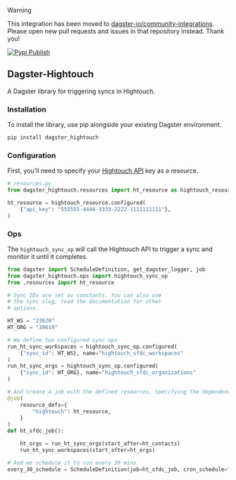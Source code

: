 > [!WARNING]
> This integration has been moved to [dagster-io/community-integrations](https://github.com/dagster-io/community-integrations/tree/main/libraries/dagster-hightouch). Please open new pull requests and issues in that repository instead. Thank you!

[![Pypi Publish](https://github.com/hightouchio/dagster-hightouch/actions/workflows/pypi-publish.yml/badge.svg)](https://github.com/hightouchio/dagster-hightouch/actions/workflows/pypi-publish.yml)

## Dagster-Hightouch

A Dagster library for triggering syncs in Hightouch.

### Installation

To install the library, use pip alongside your existing Dagster environment.

```bash
pip install dagster_hightouch
```

### Configuration

First, you'll need to specify your [Hightouch API](https://hightouch.com/docs/developer-tools/api-guide/) key as a resource.

```python
# resources.py
from dagster_hightouch.resources import ht_resource as hightouch_resource

ht_resource = hightouch_resource.configured(
    {"api_key": "555555-4444-3333-2222-1111111111"},
)
```

### Ops

The `hightouch_sync_op` will call the Hightouch API to trigger
a sync and monitor it until it completes.

```python
from dagster import ScheduleDefinition, get_dagster_logger, job
from dagster_hightouch.ops import hightouch_sync_op
from .resources import ht_resource

# Sync IDs are set as constants. You can also use
# the sync slug, read the documentation for other
# options.

HT_WS = "23620"
HT_ORG = "39619"

# We define two configured sync ops
run_ht_sync_workspaces = hightouch_sync_op.configured(
    {"sync_id": HT_WS}, name="hightouch_sfdc_workspaces"
)
run_ht_sync_orgs = hightouch_sync_op.configured(
    {"sync_id": HT_ORG}, name="hightouch_sfdc_organizations"
)

# And create a job with the defined resources, specifying the dependencies.
@job(
    resource_defs={
        "hightouch": ht_resource,
    }
)
def ht_sfdc_job():

    ht_orgs = run_ht_sync_orgs(start_after=ht_contacts)
    run_ht_sync_workspaces(start_after=ht_orgs)

# And we schedule it to run every 30 mins.
every_30_schedule = ScheduleDefinition(job=ht_sfdc_job, cron_schedule="*/30 * * * *")
```
